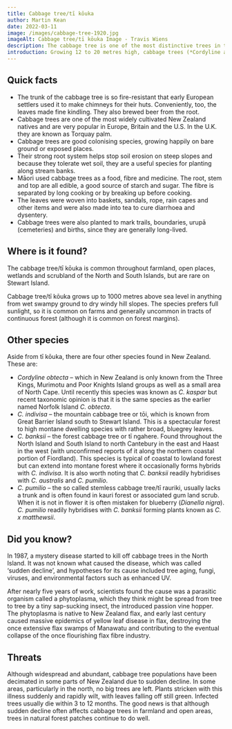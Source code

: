 ```yaml
---
title: Cabbage tree/tī kōuka
author: Martin Kean
date: 2022-03-11
image: /images/cabbage-tree-1920.jpg
imageAlt: Cabbage tree/tī kōuka Image - Travis Wiens
description: The cabbage tree is one of the most distinctive trees in the New Zealand landscape, especially on farms. They grow all over the country, but prefer wet, open areas like swamps.
introduction: Growing 12 to 20 metres high, cabbage trees (*Cordyline australis*) have long narrow leaves that may be up to a metre long. It has lovely scented flowers in early summer, which turn into bluish-white berries that birds love to eat. As the plant gets old, the stems may die but new shoots grow from any part of the trunk. The bark is thick and tough like cork, and a huge fleshy taproot anchors the tree firmly into the ground.
---
```


## Quick facts
* The trunk of the cabbage tree is so fire-resistant that early European settlers used it to make chimneys for their huts. Conveniently, too, the leaves made fine kindling. They also brewed beer from the root.
* Cabbage trees are one of the most widely cultivated New Zealand natives and are very popular in Europe, Britain and the U.S. In the U.K. they are known as Torquay palm.
* Cabbage trees are good colonising species, growing happily on bare ground or exposed places. 
* Their strong root system helps stop soil erosion on steep slopes and because they tolerate wet soil, they are a useful species for planting along stream banks.
* Māori used cabbage trees as a food, fibre and medicine. The root, stem and top are all edible, a good source of starch and sugar. The fibre is separated by long cooking or by breaking up before cooking. 
* The leaves were woven into baskets, sandals, rope, rain capes and other items and were also made into tea to cure diarrhoea and dysentery.
* Cabbage trees were also planted to mark trails, boundaries, urupā (cemeteries) and births, since they are generally long-lived.

## Where is it found?
The cabbage tree/tī kōuka is common throughout farmland, open places, wetlands and scrubland of the North and South Islands, but are rare on Stewart Island.

Cabbage tree/tī kōuka grows up to 1000 metres above sea level in anything from wet swampy ground to dry windy hill slopes. The species prefers full sunlight, so it is common on farms and generally uncommon in tracts of continuous forest (although it is common on forest margins).

## Other species
Aside from tī kōuka, there are four other species found in New Zealand. These are:

- *Cordyline obtecta* – which in New Zealand is only known from the Three Kings, Murimotu and Poor Knights Island groups as well as a small area of North Cape. Until recently this species was known as *C. kaspar* but recent taxonomic opinion is that it is the same species as the earlier named Norfolk Island *C. obtecta*.
- *C. indivisa* – the mountain cabbage tree or tōi, which is known from Great Barrier Island south to Stewart Island. This is a spectacular forest to high montane dwelling species with rather broad, bluegrey leaves.
- *C. banksii* – the forest cabbage tree or tī ngahere. Found throughout the North Island and South Island to north Cantebury in the east and Haast in the west (with unconfirmed reports of it along the northern coastal portion of Fiordland). This species is typical of coastal to lowland forest but can extend into montane forest where it occasionally forms hybrids with *C. indivisa*. It is also worth noting that *C. banksii* readily hybridises with *C. australis* and *C. pumilio*.
- *C. pumilio* – the so called stemless cabbage tree/tī rauriki, usually lacks a trunk and is often found in kauri forest or associated gum land scrub. When it is not in flower it is often mistaken for blueberry (*Dianella nigra*). *C. pumilio* readily hybridises with *C. banksii* forming plants known as *C. x matthewsii*.

## Did you know?
In 1987, a mystery disease started to kill off cabbage trees in the North Island. It was not known what caused the disease, which was called ‘sudden decline’, and hypotheses for its cause included tree aging, fungi, viruses, and environmental factors such as enhanced UV.

After nearly five years of work, scientists found the cause was a parasitic organism called a phytoplasma, which they think might be spread from tree to tree by a tiny sap-sucking insect, the introduced passion vine hopper. The phytoplasma is native to New Zealand flax, and early last century caused massive epidemics of yellow leaf disease in flax, destroying the once extensive flax swamps of Manawatu and contributing to the eventual collapse of the once flourishing flax fibre industry.

## Threats
Although widespread and abundant, cabbage tree populations have been decimated in some parts of New Zealand due to sudden decline. In some areas, particularly in the north, no big trees are left. Plants stricken with this illness suddenly and rapidly wilt, with leaves falling off still green. Infected trees usually die within 3 to 12 months. The good news is that although sudden decline often affects cabbage trees in farmland and open areas, trees in natural forest patches continue to do well.